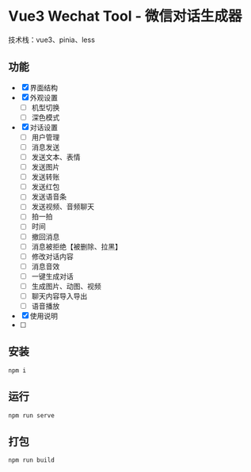 # Vue3 Wechat Tool - 微信对话生成器

技术栈：vue3、pinia、less

## 功能

- [x] 界面结构
- [x] 外观设置
  - [ ] 机型切换
  - [ ] 深色模式
- [x] 对话设置
  - [ ] 用户管理
  - [ ] 消息发送
  - [ ] 发送文本、表情
  - [ ] 发送图片
  - [ ] 发送转账
  - [ ] 发送红包
  - [ ] 发送语音条
  - [ ] 发送视频、音频聊天
  - [ ] 拍一拍
  - [ ] 时间
  - [ ] 撤回消息
  - [ ] 消息被拒绝【被删除、拉黑】
  - [ ] 修改对话内容
  - [ ] 消息音效
  - [ ] 一键生成对话
  - [ ] 生成图片、动图、视频
  - [ ] 聊天内容导入导出
  - [ ] 语音播放
- [x] 使用说明
- [ ]

## 安装

```
npm i
```

## 运行

```
npm run serve
```

## 打包

```
npm run build
```
